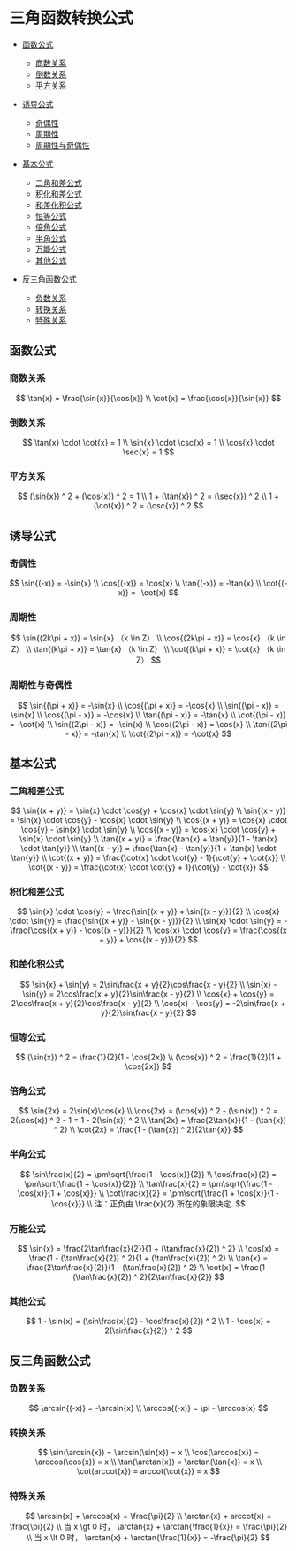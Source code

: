 # 三角函数转换公式

* [函数公式](#函数公式)
  * [商数关系](#商数关系)
  * [倒数关系](#倒数关系)
  * [平方关系](#平方关系)
* [诱导公式](#诱导公式)
  * [奇偶性](#奇偶性)
  * [周期性](#周期性)
  * [周期性与奇偶性](#周期性与奇偶性)

* [基本公式](#基本公式)
  * [二角和差公式](#二角和差公式)
  * [积化和差公式](#积化和差公式)
  * [和差化积公式](#和差化积公式)
  * [恒等公式](#恒等公式)
  * [倍角公式](#倍角公式)
  * [半角公式](#半角公式)
  * [万能公式](#万能公式)
  * [其他公式](#其他公式)
  
* [反三角函数公式](#反三角函数公式)
  * [负数关系](#负数关系)
  * [转换关系](#转换关系)
  * [特殊关系](#特殊关系)

## 函数公式

### 商数关系

$$
\tan{x} = \frac{\sin{x}}{\cos{x}}
\\
\cot{x} = \frac{\cos{x}}{\sin{x}}
$$

### 倒数关系

$$
\tan{x} \cdot \cot{x} = 1
\\
\sin{x} \cdot \csc{x} = 1
\\
\cos{x} \cdot \sec{x} = 1
$$

### 平方关系

$$
(\sin{x}) ^ 2 + (\cos{x}) ^ 2 = 1
\\
1 + (\tan{x}) ^ 2 = (\sec{x}) ^ 2
\\
1 + (\cot{x}) ^ 2 = (\csc{x}) ^ 2
$$

## 诱导公式

### 奇偶性

$$
\sin{(-x)} = -\sin{x}
\\
\cos{(-x)} = \cos{x}
\\
\tan{(-x)} = -\tan{x}
\\
\cot{(-x)} = -\cot{x}
$$

### 周期性

$$
\sin{(2k\pi + x)} = \sin{x} （k \in Z）
\\
\cos{(2k\pi + x)} = \cos{x} （k \in Z）
\\
\tan{(k\pi + x)} = \tan{x} （k \in Z）
\\
\cot{(k\pi + x)} = \cot{x} （k \in Z）
$$

### 周期性与奇偶性

$$
\sin{(\pi + x)} = -\sin{x}
\\
\cos{(\pi + x)} = -\cos{x}
\\
\sin{(\pi - x)} = \sin{x}
\\
\cos{(\pi - x)} = -\cos{x}
\\
\tan{(\pi - x)} = -\tan{x}
\\
\cot{(\pi - x)} = -\cot{x}
\\
\sin{(2\pi - x)} = -\sin{x}
\\
\cos{(2\pi - x)} = \cos{x}
\\
\tan{(2\pi - x)} = -\tan{x}
\\
\cot{(2\pi - x)} = -\cot{x}
$$

## 基本公式

### 二角和差公式

$$
\sin{(x + y)} = \sin{x} \cdot \cos{y} + \cos{x} \cdot \sin{y}
\\
\sin{(x - y)} = \sin{x} \cdot \cos{y} - \cos{x} \cdot \sin{y}
\\
\cos{(x + y)} = \cos{x} \cdot \cos{y} - \sin{x} \cdot \sin{y}
\\
\cos{(x - y)} = \cos{x} \cdot \cos{y} + \sin{x} \cdot \sin{y}
\\
\tan{(x + y)} = \frac{\tan{x} + \tan{y}}{1 - \tan{x} \cdot \tan{y}}
\\
\tan{(x - y)} = \frac{\tan{x} - \tan{y}}{1 + \tan{x} \cdot \tan{y}}
\\
\cot{(x + y)} = \frac{\cot{x} \cdot \cot{y} - 1}{\cot{y} + \cot{x}}
\\
\cot{(x - y)} = \frac{\cot{x} \cdot \cot{y} + 1}{\cot{y} - \cot{x}}
$$

### 积化和差公式

$$
\sin{x} \cdot \cos{y} = \frac{\sin{(x + y)} + \sin{(x - y)}}{2}
\\
\cos{x} \cdot \sin{y} = \frac{\sin{(x + y)} - \sin{(x - y)}}{2}
\\
\sin{x} \cdot \sin{y} = -\frac{\cos{(x + y)} - \cos{(x - y)}}{2}
\\
\cos{x} \cdot \cos{y} = \frac{\cos{(x + y)} + \cos{(x - y)}}{2}
$$

### 和差化积公式

$$
\sin{x} + \sin{y} = 2\sin\frac{x + y}{2}\cos\frac{x - y}{2}
\\
\sin{x} - \sin{y} = 2\cos\frac{x + y}{2}\sin\frac{x - y}{2}
\\
\cos{x} + \cos{y} = 2\cos\frac{x + y}{2}\cos\frac{x - y}{2}
\\
\cos{x} - \cos{y} = -2\sin\frac{x + y}{2}\sin\frac{x - y}{2}
$$

### 恒等公式

$$
(\sin{x}) ^ 2 = \frac{1}{2}(1 - \cos{2x})
\\
(\cos{x}) ^ 2 = \frac{1}{2}(1 + \cos{2x})
$$

### 倍角公式

$$
\sin{2x} = 2\sin{x}\cos{x}
\\
\cos{2x} = (\cos{x}) ^ 2 - (\sin{x}) ^ 2 = 2(\cos{x}) ^ 2 - 1 = 1 - 2(\sin{x}) ^ 2
\\
\tan{2x} = \frac{2\tan{x}}{1 - (\tan{x}) ^ 2}
\\
\cot{2x} = \frac{1 - (\tan{x}) ^ 2}{2\tan{x}}
$$

### 半角公式

$$
\sin\frac{x}{2} = \pm\sqrt{\frac{1 - \cos{x}}{2}}
\\
\cos\frac{x}{2} = \pm\sqrt{\frac{1 + \cos{x}}{2}}
\\
\tan\frac{x}{2} = \pm\sqrt{\frac{1 - \cos{x}}{1 + \cos{x}}}
\\
\cot\frac{x}{2} = \pm\sqrt{\frac{1 + \cos{x}}{1 - \cos{x}}}
\\
注：正负由 \frac{x}{2} 所在的象限决定.
$$

### 万能公式

$$
\sin{x} = \frac{2\tan\frac{x}{2}}{1 + (\tan\frac{x}{2}) ^ 2}
\\
\cos{x} = \frac{1 - (\tan\frac{x}{2}) ^ 2}{1 + (\tan\frac{x}{2}) ^ 2}
\\
\tan{x} = \frac{2\tan\frac{x}{2}}{1 - (\tan\frac{x}{2}) ^ 2}
\\
\cot{x} = \frac{1 - (\tan\frac{x}{2}) ^ 2}{2\tan\frac{x}{2}}
$$

### 其他公式

$$
1 - \sin{x} = (\sin\frac{x}{2} - \cos\frac{x}{2}) ^ 2
\\
1 - \cos{x} = 2(\sin\frac{x}{2}) ^ 2
$$

## 反三角函数公式

### 负数关系

$$
\arcsin{(-x)} = -\arcsin{x}
\\
\arccos{(-x)} = \pi - \arccos{x}
$$

### 转换关系

$$
\sin(\arcsin{x}) = \arcsin(\sin{x}) = x
\\
\cos(\arccos{x}) = \arccos(\cos{x}) = x
\\
\tan(\arctan{x}) = \arctan(\tan{x}) = x
\\
\cot(arccot{x}) = arccot(\cot{x}) = x
$$

### 特殊关系

$$
\arcsin{x} + \arccos{x} = \frac{\pi}{2}
\\
\arctan{x} + arccot{x} = \frac{\pi}{2}
\\
当 x \gt 0 时， \arctan{x} + \arctan{\frac{1}{x}} = \frac{\pi}{2}
\\
当 x \lt 0 时， \arctan{x} + \arctan{\frac{1}{x}} = -\frac{\pi}{2}
$$



